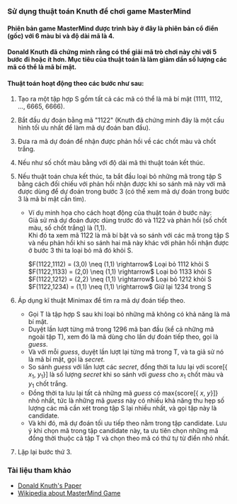 ### Sử dụng thuật toán Knuth để chơi game MasterMind
#### Phiên bản game MasterMind được trình bày ở đây là phiên bản cổ điển (gốc) với 6 màu bi và độ dài mã là 4.
#### Donald Knuth đã chứng minh rằng có thể giải mã trò chơi này chỉ với 5 bước đi hoặc ít hơn. Mục tiêu của thuật toán là làm giảm dần số lượng các mã có thể là mã bí mật.
#### Thuật toán hoạt động theo các bước như sau:
1. Tạo ra một tập hợp S gồm tất cả các mã có thể là mã bí mật (1111, 1112, ..., 6665, 6666).
2. Bắt đầu dự đoán bằng mã "1122" (Knuth đã chứng minh đây là một cấu hình tối ưu nhất để làm mã dự đoán ban đầu).
3. Đưa ra mã dự đoán để nhận được phản hồi về các chốt màu và chốt trắng.
4. Nếu như số chốt màu bằng với độ dài mã thì thuật toán kết thúc.
5. Nếu thuật toán chưa kết thúc, ta bắt đầu loại bỏ những mã trong tập S bằng cách đối chiếu với phản hồi nhận được khi so sánh mã này với mã được dùng để dự đoán trong bước 3 (có thể xem mã dự đoán trong bước 3 là mã bí mật cần tìm).
   - Ví dụ minh họa cho cách hoạt động của thuật toán ở bước này: <br>
     Giả sử mã dự đoán được dùng trước đó và 1122 và phản hồi (số chốt màu, số chốt trắng) là (1,1). <br>
     Khi đó ta xem mã 1122 là mã bí bật và so sánh với các mã trong tập S và nếu phản hồi khi so sánh hai mã này khác với phản hồi nhận được ở bước 3 thì ta loại bỏ mã đó khỏi S.

     $F(1122,1112) = (3,0) \neq (1,1) \rightarrow\$ Loại bỏ 1112 khỏi S <br>
     $F(1122,1133) = (2,0) \neq (1,1) \rightarrow\$ Loại bỏ 1133 khỏi S <br>
     $F(1122,1212) = (2,2) \neq (1,1) \rightarrow\$ Loại bỏ 1212 khỏi S <br>
     $F(1122,1234) = (1,1) \neq (1,1) \rightarrow\$ Giữ lại 1234 trong S <br>
     
6. Áp dụng kĩ thuật Minimax để tìm ra mã dự đoán tiếp theo.
   - Gọi T là tập hợp S sau khi loại bỏ những mã không có khả năng là mã bí mật.
   - Duyệt lần lượt từng mã trong 1296 mã ban đầu (kể cả những mã ngoài tập T), xem đó là mã dùng cho lần dự đoán tiếp theo, gọi là $guess$.
   - Và với mỗi $guess$, duyệt lần lượt lại từng mã trong T, và ta giả sử nó là mã bí mật, gọi là $secret$.
   - So sánh $guess$ với lần lượt các $secret$, đồng thời ta lưu lại với score[\{ $x_1$, $y_1$\}] là số lượng $secret$ khi so sánh với $guess$ cho $x_1$ chốt màu và $y_1$ chốt trắng.
   - Đồng thời ta lưu lại tất cả những mã $guess$ có max\{score[\{ $x$, $y$\}]\} nhỏ nhất, tức là những mã $guess$ này có nhiều khả năng thu hẹp số lượng các mã cần xét trong tập S lại nhiều nhất, và gọi tập này là candidate.
   - Và khi đó, mã dự đoán tối ưu tiếp theo nằm trong tập candidate. Lưu ý khi chọn mã trong tập candidate này, ta ưu tiên chọn những mã đồng thời thuộc cả tập T và chọn theo mã có thứ tự từ điển nhỏ nhất.
7. Lặp lại bước thứ 3.

### Tài liệu tham khảo <br>
  - <a href="https://www.cs.uni.edu/~wallingf/teaching/cs3530/resources/knuth-mastermind.pdf" target="_blank">Donald Knuth's Paper</a>
  - <a href="https://en.wikipedia.org/wiki/Mastermind_(board_game)" target="_blank">Wikipedia about MasterMind Game</a>

